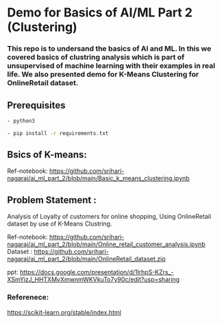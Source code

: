 # Demo for Basics of AI/ML Part 2 (Clustering)
### This repo is to undersand the basics of AI and ML. In this we covered basics of clustring analysis which is part of unsupervised of machine learning with their examples in real life. We also presented demo for K-Means Clustering for OnlineRetail dataset.
## Prerequisites
``` bash
- python3

- pip install -r requirements.txt
```
## Bsics of K-means:

Ref-notebook: https://github.com/srihari-nagaraj/ai_ml_part_2/blob/main/Basic_k_means_clustering.ipynb

## Problem Statement :
Analysis of Loyalty of customers for online shopping, Using OnlineRetail dataset by use of K-Means Clustring.

Ref-notebook: https://github.com/srihari-nagaraj/ai_ml_part_2/blob/main/Online_retail_customer_analysis.ipynb
Dataset : https://github.com/srihari-nagaraj/ai_ml_part_2/blob/main/OnlineRetail_dataset.zip

ppt: https://docs.google.com/presentation/d/1lrhpS-KZrs_-XSmYizJ_HHTXMvXmwnmWKVkuTo7y90c/edit?usp=sharing

### Referenece:
https://scikit-learn.org/stable/index.html

